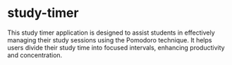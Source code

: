 # study-timer
This study timer application is designed to assist students in effectively managing their study sessions using the Pomodoro technique. It helps users divide their study time into focused intervals, enhancing productivity and concentration.

